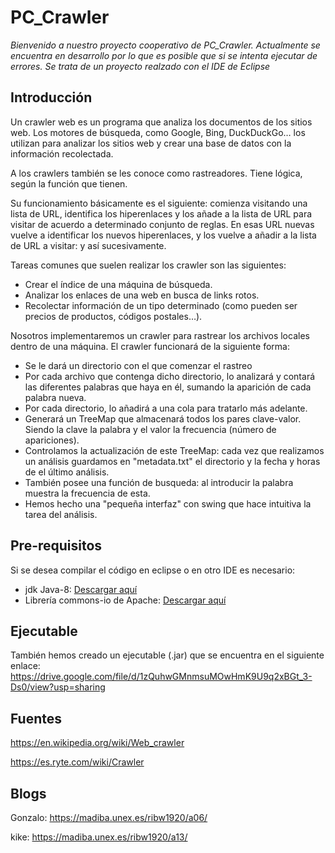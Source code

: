 # PC_Crawler
_Bienvenido a nuestro proyecto cooperativo de PC_Crawler. Actualmente se encuentra en desarrollo por lo que es posible que si se intenta ejecutar de errores. Se trata de un proyecto realzado con el IDE de Eclipse_
## Introducción

Un crawler web es un programa que analiza los documentos de los
sitios web. Los motores de búsqueda, como Google, Bing, DuckDuckGo…
los utilizan para analizar los sitios web y crear una base de datos
con la información recolectada.

A los crawlers también se les conoce como rastreadores. Tiene
lógica, según la función que tienen.

Su funcionamiento básicamente es el siguiente: comienza visitando
una lista de URL, identifica los hiperenlaces y los añade a la lista
de URL para visitar de acuerdo a determinado conjunto de reglas. En
esas URL nuevas vuelve a identificar los nuevos hiperenlaces, y los
vuelve a añadir a la lista de URL a visitar: y así sucesivamente.

Tareas comunes que suelen realizar los crawler son las siguientes:

- Crear el índice de una máquina de búsqueda.
- Analizar los enlaces de una web en busca de links rotos.
- Recolectar información de un tipo determinado (como pueden ser
precios de productos, códigos postales…).

Nosotros implementaremos un crawler para rastrear los archivos
locales dentro de una máquina. El crawler funcionará de la
siguiente forma:

- Se le dará un directorio con el que comenzar el rastreo
- Por cada archivo que contenga dicho directorio, lo analizará y
contará las diferentes 	palabras que haya en él, sumando la
aparición de cada palabra nueva.
- Por cada directorio, lo añadirá a una cola para tratarlo más
adelante.
- Generará un TreeMap que almacenará todos los pares clave-valor. Siendo la clave la palabra y el valor la frecuencia (número de apariciones).
- Controlamos la actualización de este TreeMap: cada vez que realizamos un análisis guardamos en "metadata.txt" el directorio y la fecha y horas de el último análisis.
- También posee una función de busqueda: al introducir la palabra muestra la frecuencia de esta.
- Hemos hecho una "pequeña interfaz" con swing que hace intuitiva la tarea del análisis.
## Pre-requisitos
Si se desea compilar el código en eclipse o en otro IDE es
necesario:

- jdk Java-8: [Descargar aquí](https://www.oracle.com/java/technologies/javase-jdk8-downloads.html)
- Librería commons-io de Apache: [Descargar aquí](https://mvnrepository.com/artifact/commons-io/commons-io/2.6)
## Ejecutable
También hemos creado un ejecutable (.jar) que se encuentra en el siguiente enlace:
https://drive.google.com/file/d/1zQuhwGMnmsuMOwHmK9U9q2xBGt_3-Ds0/view?usp=sharing
## Fuentes
https://en.wikipedia.org/wiki/Web_crawler

https://es.ryte.com/wiki/Crawler
## Blogs
Gonzalo: https://madiba.unex.es/ribw1920/a06/

kike: https://madiba.unex.es/ribw1920/a13/
